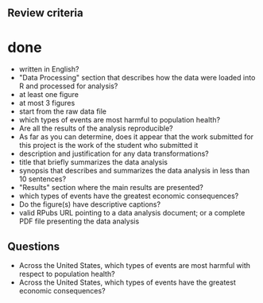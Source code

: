 ## Review criteria

# done

* written in English?
* "Data Processing" section that describes how the data were loaded into R and processed for analysis?
* at least one figure
* at most 3 figures
* start from the raw data file
* which types of events are most harmful to population health?
* Are all the results of the analysis reproducible?
* As far as you can determine, does it appear that the work submitted for this project is the work of the student who submitted it
* description and justification for any data transformations?
* title that briefly summarizes the data analysis
* synopsis that describes and summarizes the data analysis in less than 10 sentences?
* "Results" section where the main results are presented?
* which types of events have the greatest economic consequences?
* Do the figure(s) have descriptive captions?
* valid RPubs URL pointing to a data analysis document; or a complete PDF file presenting the data analysis

## Questions

* Across the United States, which types of events are most harmful with respect to population health?
* Across the United States, which types of events have the greatest economic consequences?
